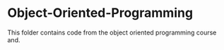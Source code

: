 # Object-Oriented-Programming

This folder contains code from the object oriented programming course and.
